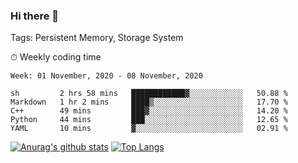 ### Hi there 👋

Tags: Persistent Memory, Storage System

<!--

[![Anurag's github stats](https://github-readme-stats.vercel.app/api?username=wwyf)](https://github.com/anuraghazra/github-readme-stats)

[![Anurag's github stats](https://github-readme-stats.vercel.app/api?username=wwyf&count_private=true)](https://github.com/anuraghazra/github-readme-stats)


[![Top Langs](https://github-readme-stats.vercel.app/api/top-langs/?username=wwyf&count_private=true&&hide=jupyter%20notebook,html)](https://github.com/anuraghazra/github-readme-stats)



-->


⏱ Weekly coding time

<!--START_SECTION:waka-->
```text
Week: 01 November, 2020 - 08 November, 2020

sh         2 hrs 58 mins   ████████████▓░░░░░░░░░░░░   50.88 % 
Markdown   1 hr 2 mins     ████▒░░░░░░░░░░░░░░░░░░░░   17.70 % 
C++        49 mins         ███▓░░░░░░░░░░░░░░░░░░░░░   14.20 % 
Python     44 mins         ███░░░░░░░░░░░░░░░░░░░░░░   12.65 % 
YAML       10 mins         ▓░░░░░░░░░░░░░░░░░░░░░░░░   02.91 % 
```
<!--END_SECTION:waka-->



[![Anurag's github stats](https://github-readme-stats.vercel.app/api?username=wwyf&count_private=true&show_icons=true&hide_border=true)](https://github.com/anuraghazra/github-readme-stats) [![Top Langs](https://github-readme-stats.vercel.app/api/top-langs/?username=wwyf&count_private=true&hide=jupyter%20notebook,html&langs_count=10&layout=compact&hide_border=true)](https://github.com/anuraghazra/github-readme-stats)

<!--

[![willianrod's wakatime stats](https://github-readme-stats.vercel.app/api/wakatime?username=wwyf)](https://github.com/anuraghazra/github-readme-stats)


-->
